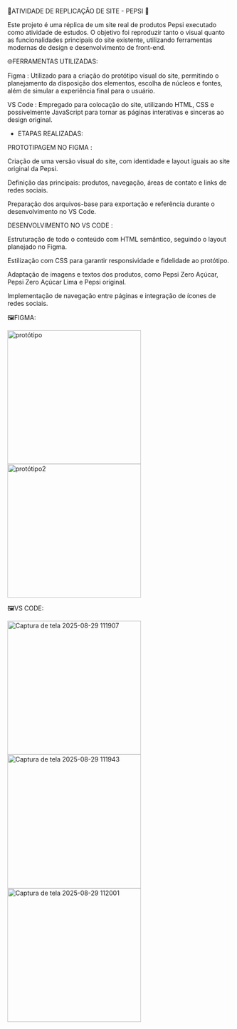 🥤ATIVIDADE DE REPLICAÇÃO DE SITE - PEPSI 🥤

Este projeto é uma réplica de um site real de produtos Pepsi executado como atividade de
estudos. O objetivo foi reproduzir tanto o visual quanto as funcionalidades principais do site
existente, utilizando ferramentas modernas de design e desenvolvimento de front-end.

🌐FERRAMENTAS UTILIZADAS:

Figma : Utilizado para a criação do protótipo visual do site, permitindo o planejamento da disposição dos 
elementos, escolha de núcleos e fontes, além de simular a experiência final para o usuário.

VS Code : Empregado para colocação do site, utilizando HTML, CSS e possivelmente JavaScript para tornar as páginas 
interativas e sinceras ao design original.

- ETAPAS REALIZADAS:

PROTOTIPAGEM NO FIGMA :

Criação de uma versão visual do site, com identidade e layout iguais ao site original da Pepsi.

Definição das principais: produtos, navegação, áreas de contato e links de redes sociais.

Preparação dos arquivos-base para exportação e referência durante o desenvolvimento no VS Code.

DESENVOLVIMENTO NO VS CODE :

Estruturação de todo o conteúdo com HTML semântico, seguindo o layout planejado no Figma.

Estilização com CSS para garantir responsividade e fidelidade ao protótipo.

Adaptação de imagens e textos dos produtos, como Pepsi Zero Açúcar, Pepsi Zero Açúcar Lima e Pepsi original.

Implementação de navegação entre páginas e integração de ícones de redes sociais.

🖼️FIGMA:

<img width="300" height="300" alt="protótipo" src="https://github.com/user-attachments/assets/f6712311-ac15-447d-927f-f11fa4a9d6cf" />
<img width="300" height="300" alt="protótipo2" src="https://github.com/user-attachments/assets/60407140-a869-4c5f-874e-c889eb8daa43" />



🖼️VS CODE:

<img width="300" height="300" alt="Captura de tela 2025-08-29 111907" src="https://github.com/user-attachments/assets/3b09efd6-3863-41b0-ae9a-918b42c05f0a" />
<img width="300" height="300" alt="Captura de tela 2025-08-29 111943" src="https://github.com/user-attachments/assets/cc5e16d5-9f2b-48b6-ba16-3a712004325e" />
<img width="300" height="300" alt="Captura de tela 2025-08-29 112001" src="https://github.com/user-attachments/assets/7be13ea1-13a1-4780-aad5-c0462d75fe96" />



